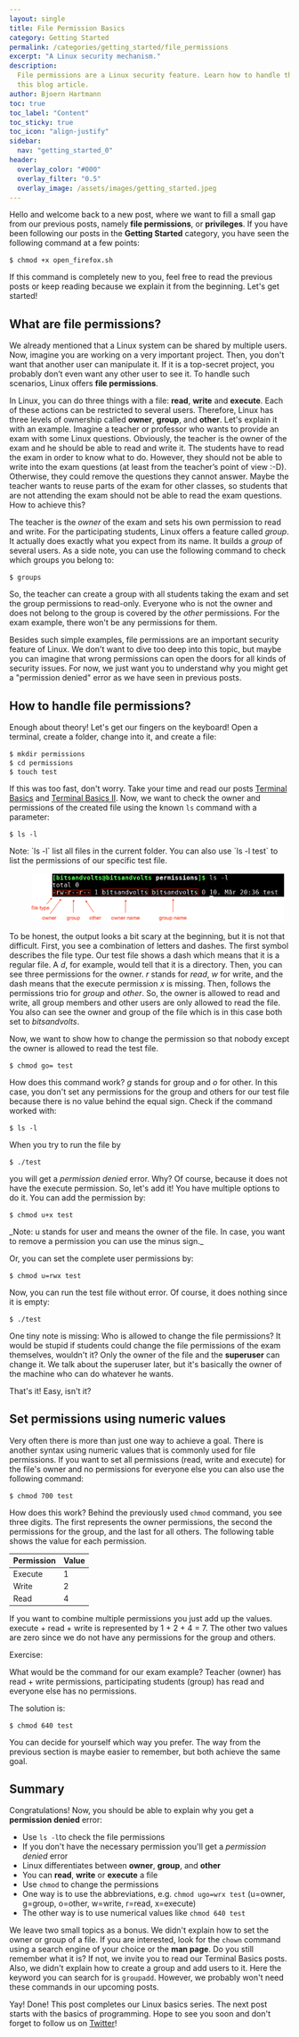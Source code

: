 ```yaml
---
layout: single
title: File Permission Basics
category: Getting Started
permalink: /categories/getting_started/file_permissions
excerpt: "A Linux security mechanism."
description:
  File permissions are a Linux security feature. Learn how to handle them in
  this blog article.
author: Bjoern Hartmann
toc: true
toc_label: "Content"
toc_sticky: true
toc_icon: "align-justify"
sidebar:
  nav: "getting_started_0"
header:
  overlay_color: "#000"
  overlay_filter: "0.5"
  overlay_image: /assets/images/getting_started.jpeg
---
```


Hello and welcome back to a new post, where we want to fill a small gap from our
previous posts, namely **file permissions**, or **privileges**. If you have been
following our posts in the **Getting Started** category, you have seen the
following command at a few points:

    $ chmod +x open_firefox.sh

If this command is completely new to you, feel free to read the previous posts
or keep reading because we explain it from the beginning. Let's get started!

## What are file permissions?

We already mentioned that a Linux system can be shared by multiple users. Now,
imagine you are working on a very important project. Then, you don't want that
another user can manipulate it. If it is a top-secret project, you probably
don’t even want any other user to see it. To handle such scenarios, Linux offers
**file permissions**.

In Linux, you can do three things with a file: **read**, **write** and
**execute**. Each of these actions can be restricted to several users.
Therefore, Linux has three levels of ownership called **owner**, **group**, and
**other**. Let's explain it with an example. Imagine a teacher or professor who
wants to provide an exam with some Linux questions. Obviously, the teacher is
the owner of the exam and he should be able to read and write it. The students
have to read the exam in order to know what to do. However, they should not be
able to write into the exam questions (at least from the teacher’s point of view
:-D). Otherwise, they could remove the questions they cannot answer. Maybe the
teacher wants to reuse parts of the exam for other classes, so students that are
not attending the exam should not be able to read the exam questions. How to
achieve this?

The teacher is the _owner_ of the exam and sets his own permission to read and
write. For the participating students, Linux offers a feature called _group_. It
actually does exactly what you expect from its name. It builds a _group_ of
several users. As a side note, you can use the following command to check which
groups you belong to:

    $ groups

So, the teacher can create a group with all students taking the exam and set the
group permissions to read-only. Everyone who is not the owner and does not
belong to the group is covered by the _other_ permissions. For the exam example,
there won't be any permissions for them.

Besides such simple examples, file permissions are an important security feature
of Linux. We don't want to dive too deep into this topic, but maybe you can
imagine that wrong permissions can open the doors for all kinds of security
issues. For now, we just want you to understand why you might get a "permission
denied" error as we have seen in previous posts.

## How to handle file permissions?

Enough about theory! Let's get our fingers on the keyboard! Open a terminal,
create a folder, change into it, and create a file:

    $ mkdir permissions
    $ cd permissions
    $ touch test

If this was too fast, don't worry. Take your time and read our posts
[Terminal Basics](/categories/getting_started/terminal_basics) and
[Terminal Basics II](/categories/getting_started/terminal_basics2). Now, we want
to check the owner and permissions of the created file using the known `ls`
command with a parameter:

    $ ls -l

<div class='note-normal' markdown="1">
Note: `ls -l` list all files in the current folder. You can also use
`ls -l test` to list the permissions of our specific test file.
</div>

<figure class="img-center" style="width:90%">
  <img src="/assets/images/gs_00006_file_permissions.png" title="File Permissions" alt="File Permissions">
</figure>

To be honest, the output looks a bit scary at the beginning, but it is not that
difficult. First, you see a combination of letters and dashes. The first symbol
describes the file type. Our test file shows a dash which means that it is a
regular file. A _d_, for example, would tell that it is a directory. Then, you
can see three permissions for the owner. _r_ stands for _read_, _w_ for write,
and the dash means that the execute permission _x_ is missing. Then, follows the
permissions trio for _group_ and _other_. So, the owner is allowed to read and
write, all group members and other users are only allowed to read the file. You
also can see the owner and group of the file which is in this case both set to
_bitsandvolts_.

Now, we want to show how to change the permission so that nobody except the
owner is allowed to read the test file.

    $ chmod go= test

How does this command work? _g_ stands for group and _o_ for other. In this
case, you don't set any permissions for the group and others for our test file
because there is no value behind the equal sign. Check if the command worked
with:

    $ ls -l

When you try to run the file by

    $ ./test

you will get a _permission denied_ error. Why? Of course, because it does not
have the execute permission. So, let's add it! You have multiple options to do
it. You can add the permission by:

    $ chmod u+x test

<div class='note-normal' markdown="1">
_Note: u stands for user and means the owner of the file. In case,
you want to remove a permission you can use the minus sign._
</div>

Or, you can set the complete user permissions by:

    $ chmod u=rwx test

Now, you can run the test file without error. Of course, it does nothing since
it is empty:

    $ ./test

One tiny note is missing: Who is allowed to change the file permissions? It
would be stupid if students could change the file permissions of the exam
themselves, wouldn't it? Only the owner of the file and the **superuser** can
change it. We talk about the superuser later, but it's basically the owner of
the machine who can do whatever he wants.

That's it! Easy, isn't it?

## Set permissions using numeric values

Very often there is more than just one way to achieve a goal. There is another
syntax using numeric values that is commonly used for file permissions. If you
want to set all permissions (read, write and execute) for the file's owner and
no permissions for everyone else you can also use the following command:

    $ chmod 700 test

How does this work? Behind the previously used `chmod` command, you see three
digits. The first represents the owner permissions, the second the permissions
for the group, and the last for all others. The following table shows the value
for each permission.

| Permission | Value |
| ---------- | ----- |
| Execute    | 1     |
| Write      | 2     |
| Read       | 4     |

If you want to combine multiple permissions you just add up the values.
execute + read + write is represented by 1 + 2 + 4 = 7. The other two values are
zero since we do not have any permissions for the group and others.

<div class='note-exercise' markdown="1">
Exercise:

What would be the command for our exam example? Teacher (owner) has read + write
permissions, participating students (group) has read and everyone else has no
permissions.

</div>

The solution is:

    $ chmod 640 test

You can decide for yourself which way you prefer. The way from the previous
section is maybe easier to remember, but both achieve the same goal.

## Summary

Congratulations! Now, you should be able to explain why you get a **permission
denied** error:

- Use `ls -l`to check the file permissions
- If you don't have the necessary permission you'll get a _permission denied_
  error
- Linux differentiates between **owner**, **group**, and **other**
- You can **read**, **write** or **execute** a file
- Use `chmod` to change the permissions
- One way is to use the abbreviations, e.g. `chmod ugo=wrx test` (u=owner,
  g=group, o=other, w=write, r=read, x=execute)
- The other way is to use numerical values like `chmod 640 test`

We leave two small topics as a bonus. We didn't explain how to set the owner or
group of a file. If you are interested, look for the `chown` command using a
search engine of your choice or the **man page**. Do you still remember what it
is? If not, we invite you to read our Terminal Basics posts. Also, we didn't
explain how to create a group and add users to it. Here the keyword you can
search for is `groupadd`. However, we probably won't need these commands in our
upcoming posts.

Yay! Done! This post completes our Linux basics series. The next post starts
with the basics of programming. Hope to see you soon and don't forget to follow
us on [Twitter](https://twitter.com/bitsandvolts)!

